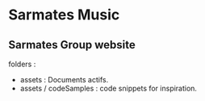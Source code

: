 # Sarmates Music
## Sarmates Group website
folders : 
- assets : Documents actifs.
- assets / codeSamples : code snippets for inspiration.
